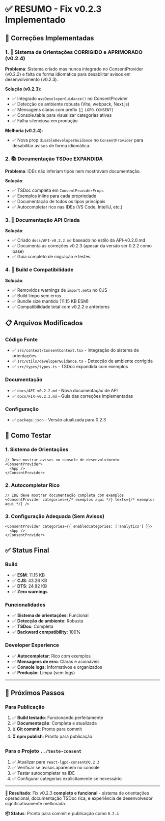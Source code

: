 # ✅ RESUMO - Fix v0.2.3 Implementado

## 🎯 **Correções Implementadas**

### 1. 🚨 **Sistema de Orientações CORRIGIDO e APRIMORADO (v0.2.4)**

**Problema**: Sistema criado mas nunca integrado no ConsentProvider (v0.2.2) e falta de forma idiomática para desabilitar avisos em desenvolvimento (v0.2.3).

**Solução (v0.2.3)**:

- ✅ Integrado `useDeveloperGuidance()` no ConsentProvider
- ✅ Detecção de ambiente robusta (Vite, webpack, Next.js)
- ✅ Mensagens claras com prefix `[🍪 LGPD-CONSENT]`
- ✅ Console.table para visualizar categorias ativas
- ✅ Falha silenciosa em produção

**Melhoria (v0.2.4)**:

- ✅ Nova prop `disableDeveloperGuidance` no `ConsentProvider` para desabilitar avisos de forma idiomática.


### 2. 📚 **Documentação TSDoc EXPANDIDA**

**Problema**: IDEs não inferiam tipos nem mostravam documentação.

**Solução**:

- ✅ TSDoc completa em `ConsentProviderProps`
- ✅ Exemplos inline para cada propriedade
- ✅ Documentação de todos os tipos principais
- ✅ Autocompletar rico nas IDEs (VS Code, IntelliJ, etc.)

### 3. 📄 **Documentação API Criada**

**Solução**:

- ✅ Criado `docs/API-v0.2.2.md` baseado no estilo da API-v0.2.0.md
- ✅ Documenta as correções v0.2.3 (apesar da versão ser 0.2.2 como base)
- ✅ Guia completo de migração e testes

### 4. 🔧 **Build e Compatibilidade**

**Solução**:

- ✅ Removidos warnings de `import.meta` no CJS
- ✅ Build limpo sem erros
- ✅ Bundle size mantido (11.15 KB ESM)
- ✅ Compatibilidade total com v0.2.2 e anteriores

## 📋 **Arquivos Modificados**

### **Código Fonte**

- ✅ `src/context/ConsentContext.tsx` - Integração do sistema de orientações
- ✅ `src/utils/developerGuidance.ts` - Detecção de ambiente corrigida
- ✅ `src/types/types.ts` - TSDoc expandida com exemplos

### **Documentação**

- ✅ `docs/API-v0.2.2.md` - Nova documentação de API
- ✅ `docs/FIX-v0.2.3.md` - Guia das correções implementadas

### **Configuração**

- ✅ `package.json` - Versão atualizada para 0.2.3

## 🧪 **Como Testar**

### 1. Sistema de Orientações

```tsx
// Deve mostrar avisos no console de desenvolvimento
<ConsentProvider>
  <App />
</ConsentProvider>
```

### 2. Autocompletar Rico

```tsx
// IDE deve mostrar documentação completa com exemplos
<ConsentProvider categories={/* exemplos aqui */} texts={/* exemplos aqui */} />
```

### 3. Configuração Adequada (Sem Avisos)

```tsx
<ConsentProvider categories={{ enabledCategories: ['analytics'] }}>
  <App />
</ConsentProvider>
```

## ✅ **Status Final**

### **Build**

- ✅ **ESM**: 11.15 KB
- ✅ **CJS**: 43.26 KB
- ✅ **DTS**: 24.82 KB
- ✅ **Zero warnings**

### **Funcionalidades**

- ✅ **Sistema de orientações**: Funcional
- ✅ **Detecção de ambiente**: Robusta
- ✅ **TSDoc**: Completa
- ✅ **Backward compatibility**: 100%

### **Developer Experience**

- ✅ **Autocompletar**: Rico com exemplos
- ✅ **Mensagens de erro**: Claras e acionáveis
- ✅ **Console logs**: Informativos e organizados
- ✅ **Produção**: Limpa (sem logs)

---

## 🚀 **Próximos Passos**

### **Para Publicação**

1. ✅ **Build testado**: Funcionando perfeitamente
2. ✅ **Documentação**: Completa e atualizada
3. ⏳ **Git commit**: Pronto para commit
4. ⏳ **npm publish**: Pronto para publicação

### **Para o Projeto `../teste-consent`**

1. ✅ Atualizar para `react-lgpd-consent@0.2.3`
2. ✅ Verificar se avisos aparecem no console
3. ✅ Testar autocompletar na IDE
4. ✅ Configurar categorias explicitamente se necessário

---

**🎯 Resultado**: Fix v0.2.3 **completo e funcional** - sistema de orientações operacional, documentação TSDoc rica, e experiência de desenvolvedor significativamente melhorada.

**📦 Status**: Pronto para commit e publicação como `0.2.4`
